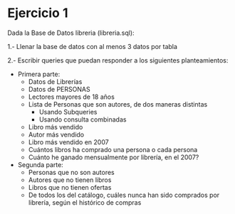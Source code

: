 # Ejercicio 1

Dada la Base de Datos libreria (libreria.sql):

1.- Llenar la base de datos con al menos 3 datos por tabla

2.- Escribir queries que puedan responder a los siguientes planteamientos:
- Primera parte:
	- Datos de Librerías
	- Datos de PERSONAS
	- Lectores mayores de 18 años 
	- Lista de Personas que son autores, de dos maneras distintas
		- Usando Subqueries
		- Usando consulta combinadas
	- Libro más vendido
	- Autor más vendido
	- Libro más vendido en 2007
	- Cuántos libros ha comprado una persona o cada persona
	- Cuánto he ganado mensualmente por librería, en el 2007? 
- Segunda parte:
	- Personas que no son autores
	- Autores que no tienen libros
	- Libros que no tienen ofertas
	- De todos los del catálogo, cuáles nunca han sido comprados por librería, según el histórico de compras


